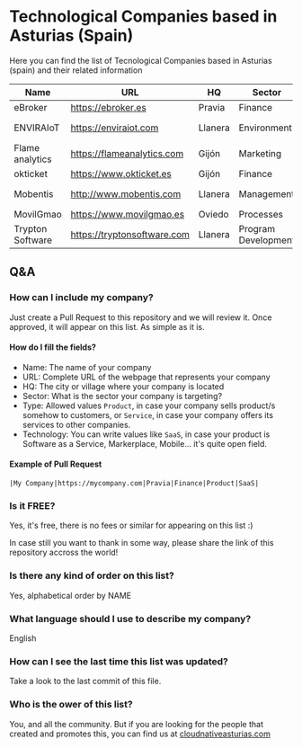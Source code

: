 # Technological Companies based in Asturias (Spain)

Here you can find the list of Tecnological Companies based in Asturias (spain) and their related information

|Name|URL|HQ|Sector|Type|Technology|
|----|---|--|------|----|----------|
|eBroker|https://ebroker.es|Pravia|Finance|Product|SaaS|
|ENVIRAIoT|https://enviraiot.com|Llanera|Environment|Product|On-demand|
|Flame analytics|https://flameanalytics.com|Gijón|Marketing|Product|SaaS|
|okticket|https://www.okticket.es|Gijón|Finance|Product|SaaS|
|Mobentis|http://www.mobentis.com|Llanera|Management|Service|On-demand|
|MovilGmao|https://www.movilgmao.es|Oviedo|Processes|Product|SaaS|
|Trypton Software|https://tryptonsoftware.com|Llanera|Program Development|Product|SaaS|

## Q&A
### How can I include my company?
Just create a Pull Request to this repository and we will review it. Once approved, it will appear on this list. As simple as it is.

#### How do I fill the fields?
- Name: The name of your company
- URL: Complete URL of the webpage that represents your company
- HQ: The city or village where your company is located
- Sector: What is the sector your company is targeting?
- Type: Allowed values `Product`, in case your company sells product/s somehow to customers, or `Service`, in case your company offers its services to other companies.
- Technology: You can write values like `SaaS`, in case your product is Software as a Service, Markerplace, Mobile... it's quite open field.

#### Example of Pull Request
```
|My Company|https://mycompany.com|Pravia|Finance|Product|SaaS|
```

### Is it FREE?
Yes, it's free, there is no fees or similar for appearing on this list :)

In case still you want to thank in some way, please share the link of this repository accross the world!

### Is there any kind of order on this list?
Yes, alphabetical order by NAME

### What language should I use to describe my company?
English

### How can I see the last time this list was updated?
Take a look to the last commit of this file.

### Who is the ower of this list?
You, and all the community. But if you are looking for the people that created and promotes this, you can find us at [cloudnativeasturias.com](https://cloudnativeasturias.com)
